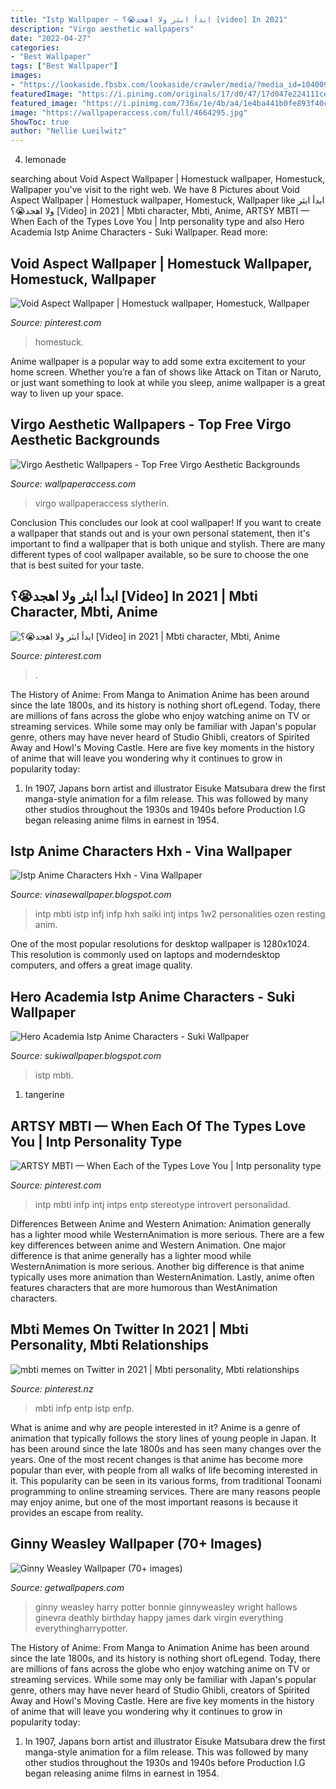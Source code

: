 ```yaml
---
title: "Istp Wallpaper ~ ابدأ ابثر ولا اهجد😭؟ [video] In 2021"
description: "Virgo aesthetic wallpapers"
date: "2022-04-27"
categories:
- "Best Wallpaper"
tags: ["Best Wallpaper"]
images:
- "https://lookaside.fbsbx.com/lookaside/crawler/media/?media_id=104009771347452"
featuredImage: "https://i.pinimg.com/originals/17/d0/47/17d047e224111ce7ecc88780d68e1527.jpg"
featured_image: "https://i.pinimg.com/736x/1e/4b/a4/1e4ba441b0fe893f40c026023cbb06e6.jpg"
image: "https://wallpaperaccess.com/full/4664295.jpg"
ShowToc: true
author: "Nellie Lueilwitz"
---
```



4. lemonade 

	

		
searching about Void Aspect Wallpaper | Homestuck wallpaper, Homestuck, Wallpaper you've visit to the right web. We have 8 Pictures about Void Aspect Wallpaper | Homestuck wallpaper, Homestuck, Wallpaper like ابدأ ابثر ولا اهجد😭؟ [Video] in 2021 | Mbti character, Mbti, Anime, ARTSY MBTI — When Each of the Types Love You | Intp personality type and also Hero Academia Istp Anime Characters - Suki Wallpaper. Read more:
		
    
## Void Aspect Wallpaper | Homestuck Wallpaper, Homestuck, Wallpaper

<img loading=lazy src="https://i.pinimg.com/736x/1e/4b/a4/1e4ba441b0fe893f40c026023cbb06e6.jpg" onerror="this.onerror=null;this.src='https://tse2.mm.bing.net/th?id=OIP.KoDjITL49f5hCrUDfWVlWgHaL_&amp;pid=15.1';" alt="Void Aspect Wallpaper | Homestuck wallpaper, Homestuck, Wallpaper">

_Source: pinterest.com_

>homestuck. 

	

Anime wallpaper is a popular way to add some extra excitement to your home screen. Whether you’re a fan of shows like Attack on Titan or Naruto, or just want something to look at while you sleep, anime wallpaper is a great way to liven up your space.

    
## Virgo Aesthetic Wallpapers - Top Free Virgo Aesthetic Backgrounds

<img loading=lazy src="https://wallpaperaccess.com/full/4664295.jpg" onerror="this.onerror=null;this.src='https://tse3.mm.bing.net/th?id=OIP.VX5Curq2_W9AcwL8o7PXOgHaJ4&amp;pid=15.1';" alt="Virgo Aesthetic Wallpapers - Top Free Virgo Aesthetic Backgrounds">

_Source: wallpaperaccess.com_

>virgo wallpaperaccess slytherin. 

	

Conclusion
This concludes our look at cool wallpaper! If you want to create a wallpaper that stands out and is your own personal statement, then it's important to find a wallpaper that is both unique and stylish. There are many different types of cool wallpaper available, so be sure to choose the one that is best suited for your taste.

    
## ابدأ ابثر ولا اهجد😭؟ [Video] In 2021 | Mbti Character, Mbti, Anime

<img loading=lazy src="https://i.pinimg.com/736x/5e/63/ff/5e63ff275235b36e8fd0f17a73cb0745.jpg" onerror="this.onerror=null;this.src='https://tse3.mm.bing.net/th?id=OIP.oel9UkCYTktpA7-e1XyafwHaNK&amp;pid=15.1';" alt="ابدأ ابثر ولا اهجد😭؟ [Video] in 2021 | Mbti character, Mbti, Anime">

_Source: pinterest.com_

>. 

	

The History of Anime: From Manga to Animation
Anime has been around since the late 1800s, and its history is nothing short ofLegend. Today, there are millions of fans across the globe who enjoy watching anime on TV or streaming services. While some may only be familiar with Japan's popular genre, others may have never heard of Studio Ghibli, creators of Spirited Away and Howl's Moving Castle. Here are five key moments in the history of anime that will leave you wondering why it continues to grow in popularity today:
1) In 1907, Japans born artist and illustrator Eisuke Matsubara drew the first manga-style animation for a film release. This was followed by many other studios throughout the 1930s and 1940s before Production I.G began releasing anime films in earnest in 1954.

    
## Istp Anime Characters Hxh - Vina Wallpaper

<img loading=lazy src="https://66.media.tumblr.com/75e031700268e4215d1fea4618e8c4e4/tumblr_prtuk6R4941qk4kjqo1_r1_1280.png" onerror="this.onerror=null;this.src='https://tse2.mm.bing.net/th?id=OIP.WtLhCMYpJ5QVSKzrmQM0cgHaLw&amp;pid=15.1';" alt="Istp Anime Characters Hxh - Vina Wallpaper">

_Source: vinasewallpaper.blogspot.com_

>intp mbti istp infj infp hxh saiki intj intps 1w2 personalities ozen resting anim. 

	

One of the most popular resolutions for desktop wallpaper is 1280x1024. This resolution is commonly used on laptops and moderndesktop computers, and offers a great image quality.

    
## Hero Academia Istp Anime Characters - Suki Wallpaper

<img loading=lazy src="https://lookaside.fbsbx.com/lookaside/crawler/media/?media_id=104009771347452" onerror="this.onerror=null;this.src='https://tse3.mm.bing.net/th?id=OIP.cHaFWCUjMV41p5AcLh24nwHaHs&amp;pid=15.1';" alt="Hero Academia Istp Anime Characters - Suki Wallpaper">

_Source: sukiwallpaper.blogspot.com_

>istp mbti. 

	

1. tangerine 

    
## ARTSY MBTI — When Each Of The Types Love You | Intp Personality Type

<img loading=lazy src="https://i.pinimg.com/originals/17/d0/47/17d047e224111ce7ecc88780d68e1527.jpg" onerror="this.onerror=null;this.src='https://tse1.mm.bing.net/th?id=OIP.z9KL_5YzR-B2WGlKny8u6gHaHa&amp;pid=15.1';" alt="ARTSY MBTI — When Each of the Types Love You | Intp personality type">

_Source: pinterest.com_

>intp mbti infp intj intps entp stereotype introvert personalidad. 

	

Differences Between Anime and Western Animation: Animation generally has a lighter mood while WesternAnimation is more serious.
There are a few key differences between anime and Western Animation. One major difference is that anime generally has a lighter mood while WesternAnimation is more serious. Another big difference is that anime typically uses more animation than WesternAnimation. Lastly, anime often features characters that are more humorous than WestAnimation characters.

    
## Mbti Memes On Twitter In 2021 | Mbti Personality, Mbti Relationships

<img loading=lazy src="https://i.pinimg.com/736x/ee/f2/28/eef2287a884771c6e9f0a8d458d12a5c.jpg" onerror="this.onerror=null;this.src='https://tse3.mm.bing.net/th?id=OIP.NEO7G46DaPWUkFpNKwgTNgHaHl&amp;pid=15.1';" alt="mbti memes on Twitter in 2021 | Mbti personality, Mbti relationships">

_Source: pinterest.nz_

>mbti infp entp istp enfp. 

	

What is anime and why are people interested in it?
Anime is a genre of animation that typically follows the story lines of young people in Japan. It has been around since the late 1800s and has seen many changes over the years. One of the most recent changes is that anime has become more popular than ever, with people from all walks of life becoming interested in it. This popularity can be seen in its various forms, from traditional Toonami programming to online streaming services. There are many reasons people may enjoy anime, but one of the most important reasons is because it provides an escape from reality.

    
## Ginny Weasley Wallpaper (70+ Images)

<img loading=lazy src="http://getwallpapers.com/wallpaper/full/a/e/5/690189-gorgerous-ginny-weasley-wallpaper-2000x2717-tablet.jpg" onerror="this.onerror=null;this.src='https://tse1.mm.bing.net/th?id=OIP.5eFS39eS5UG3rkVKAhHj5wHaKD&amp;pid=15.1';" alt="Ginny Weasley Wallpaper (70+ images)">

_Source: getwallpapers.com_

>ginny weasley harry potter bonnie ginnyweasley wright hallows ginevra deathly birthday happy james dark virgin everything everythingharrypotter. 

	

The History of Anime: From Manga to Animation
Anime has been around since the late 1800s, and its history is nothing short ofLegend. Today, there are millions of fans across the globe who enjoy watching anime on TV or streaming services. While some may only be familiar with Japan's popular genre, others may have never heard of Studio Ghibli, creators of Spirited Away and Howl's Moving Castle. Here are five key moments in the history of anime that will leave you wondering why it continues to grow in popularity today:
1) In 1907, Japans born artist and illustrator Eisuke Matsubara drew the first manga-style animation for a film release. This was followed by many other studios throughout the 1930s and 1940s before Production I.G began releasing anime films in earnest in 1954.

